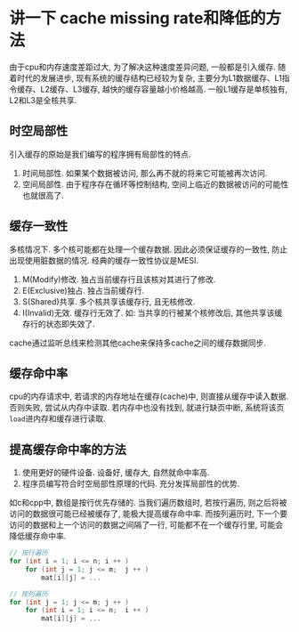 # 讲一下 cache missing rate和降低的方法

由于cpu和内存速度差距过大, 为了解决这种速度差异问题, 一般都是引入缓存. 随着时代的发展进步, 现有系统的缓存结构已经较为复杂, 主要分为L1数据缓存、L1指令缓存、L2缓存、L3缓存, 越快的缓存容量越小价格越高. 一般L1缓存是单核独有, L2和L3是全核共享. 

## 时空局部性

引入缓存的原始是我们编写的程序拥有局部性的特点.

1. 时间局部性. 如果某个数据被访问, 那么再不就的将来它可能被再次访问.
2. 空间局部性. 由于程序存在循环等控制结构, 空间上临近的数据被访问的可能性也就很高了.


## 缓存一致性

多核情况下. 多个核可能都在处理一个缓存数据. 因此必须保证缓存的一致性, 防止出现使用脏数据的情况. 经典的缓存一致性协议是MESI.

1. M(Modify)修改. 独占当前缓存行且该核对其进行了修改.
2. E(Exclusive)独占. 独占当前缓存行.
3. S(Shared)共享. 多个核共享该缓存行, 且无核修改.
4. I(Invalid)无效. 缓存行无效了. 如: 当共享的行被某个核修改后, 其他共享该缓存行的状态即失效了.

cache通过监听总线来检测其他cache来保持多cache之间的缓存数据同步.

## 缓存命中率

cpu的内存请求中, 若请求的内存地址在缓存(cache)中, 则直接从缓存中读入数据. 否则失败, 尝试从内存中读取. 若内存中也没有找到, 就进行缺页中断, 系统将该页`load`进内存和缓存进行读取.

## 提高缓存命中率的方法

1. 使用更好的硬件设备. 设备好, 缓存大, 自然就命中率高.
2. 程序员编写符合时空局部性原理的代码. 充分发挥局部性的优势.   

如c和cpp中, 数组是按行优先存储的. 当我们遍历数组时, 若按行遍历, 则之后将被访问的数据很可能已经被缓存了, 能极大提高缓存命中率. 而按列遍历时, 下一个要访问的数据和上一个访问的数据之间隔了一行, 可能都不在一个缓存行里, 可能会降低缓存命中率.

```cpp
// 按行遍历
for (int i = 1; i <= n; i ++ )
    for (int j = 1; j <= m;  j ++ )
        mat[i][j] = ...
```

```cpp
// 按列遍历
for (int j = 1; j <= m; j ++ )
    for (int i = 1; i <= n;  i ++ )
        mat[i][j] = ...
```